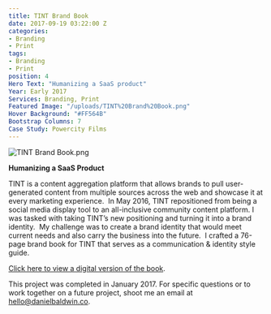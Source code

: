 ```yaml
---
title: TINT Brand Book
date: 2017-09-19 03:22:00 Z
categories:
- Branding
- Print
tags:
- Branding
- Print
position: 4
Hero Text: "​Humanizing a SaaS product"
Year: Early 2017
Services: Branding, Print
Featured Image: "/uploads/TINT%20Brand%20Book.png"
Hover Background: "#FF564B"
Bootstrap Columns: 7
Case Study: Powercity Films
---
```


![TINT Brand Book.png](/uploads/TINT%20Brand%20Book.png)​

**Humanizing a SaaS Product**

​​TINT is a content aggregation platform that allows brands to pull user-generated content from multiple sources across the web and showcase it at every marketing experience. 
​​
​​In May 2016, TINT repositioned from being a social media display tool to an all-inclusive community content platform. I was tasked with taking TINT’s new positioning and turning it into a brand identity.
​​
​​My challenge was to create a brand identity that would meet current needs and also carry the business into the future.
​​
​​I crafted a 76-page brand book for TINT that serves as a communication & identity style guide.

[Click here to view a digital version of the book](/uploads/Brand%20Book.pdf).

This project was completed in January 2017. For specific questions or to work together on a future project, shoot me an email at [hello@danielbaldwin.co](mailto:hello@danielbaldwin.co).